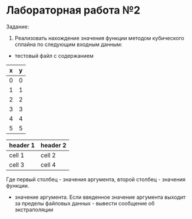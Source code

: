 # Лабораторная работа №2
Задание:
1. Реализовать нахождение значения функции методом кубического сплайна
 по следующим входным данным:
* тестовый файл с содержанием

| x    | y    |
| ---- | ---- |
| 0    | 0    |
| 1    | 1    |
| 2    | 2    |
| 3    | 3    |
| 4    | 4    |
| 5    | 5    |

| header 1 | header 2 |
| -------- | -------- |
| cell 1   | cell 2   |
| cell 3   | cell 4   |


Где первый столбец - значения аргумента, второй столбец - значения функции.
* значение аргумента.
Если введенное значение аргумента выходит за пределы файловых данных - вывести сообщение об экстраполяции
